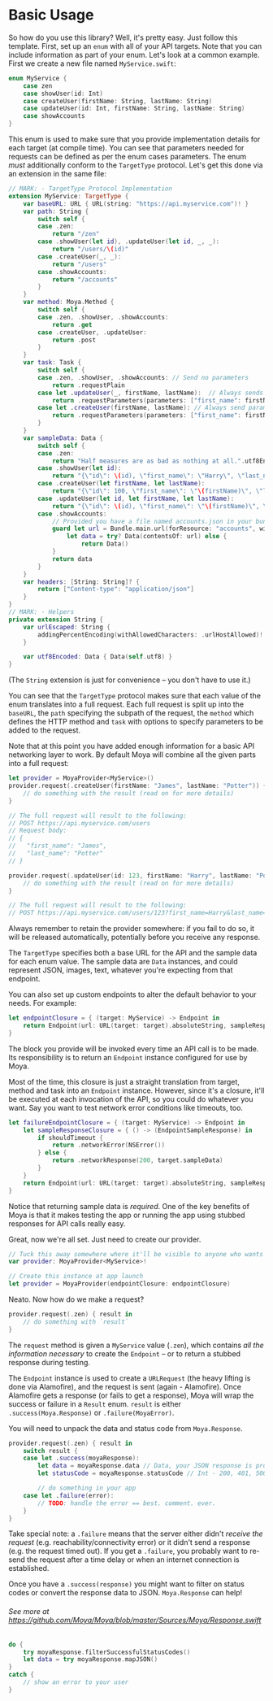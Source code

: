 # Basic Usage

So how do you use this library? Well, it's pretty easy. Just follow this
template. First, set up an `enum` with all of your API targets. Note that you
can include information as part of your enum. Let's look at a common example. First we create a new file named `MyService.swift`:

```swift
enum MyService {
    case zen
    case showUser(id: Int)
    case createUser(firstName: String, lastName: String)
    case updateUser(id: Int, firstName: String, lastName: String)
    case showAccounts
}
```

This enum is used to make sure that you provide implementation details for each
target (at compile time). You can see that parameters needed for requests can be defined as per the enum cases parameters. The enum _must_ additionally conform to the `TargetType` protocol. Let's get this done via an extension in the same file:

```swift
// MARK: - TargetType Protocol Implementation
extension MyService: TargetType {
    var baseURL: URL { URL(string: "https://api.myservice.com")! }
    var path: String {
        switch self {
        case .zen:
            return "/zen"
        case .showUser(let id), .updateUser(let id, _, _):
            return "/users/\(id)"
        case .createUser(_, _):
            return "/users"
        case .showAccounts:
            return "/accounts"
        }
    }
    var method: Moya.Method {
        switch self {
        case .zen, .showUser, .showAccounts:
            return .get
        case .createUser, .updateUser:
            return .post
        }
    }
    var task: Task {
        switch self {
        case .zen, .showUser, .showAccounts: // Send no parameters
            return .requestPlain
        case let .updateUser(_, firstName, lastName):  // Always sends parameters in URL, regardless of which HTTP method is used
            return .requestParameters(parameters: ["first_name": firstName, "last_name": lastName], encoding: URLEncoding.queryString)
        case let .createUser(firstName, lastName): // Always send parameters as JSON in request body
            return .requestParameters(parameters: ["first_name": firstName, "last_name": lastName], encoding: JSONEncoding.default)
        }
    }
    var sampleData: Data {
        switch self {
        case .zen:
            return "Half measures are as bad as nothing at all.".utf8Encoded
        case .showUser(let id):
            return "{\"id\": \(id), \"first_name\": \"Harry\", \"last_name\": \"Potter\"}".utf8Encoded
        case .createUser(let firstName, let lastName):
            return "{\"id\": 100, \"first_name\": \"\(firstName)\", \"last_name\": \"\(lastName)\"}".utf8Encoded
        case .updateUser(let id, let firstName, let lastName):
            return "{\"id\": \(id), \"first_name\": \"\(firstName)\", \"last_name\": \"\(lastName)\"}".utf8Encoded
        case .showAccounts:
            // Provided you have a file named accounts.json in your bundle.
            guard let url = Bundle.main.url(forResource: "accounts", withExtension: "json"),
                let data = try? Data(contentsOf: url) else {
                    return Data()
            }
            return data
        }
    }
    var headers: [String: String]? {
        return ["Content-type": "application/json"]
    }
}
// MARK: - Helpers
private extension String {
    var urlEscaped: String {
        addingPercentEncoding(withAllowedCharacters: .urlHostAllowed)!
    }

    var utf8Encoded: Data { Data(self.utf8) }
}
```

(The `String` extension is just for convenience – you don't have to use it.)

You can see that the `TargetType` protocol makes sure that each value of the enum translates into a full request. Each full request is split up into the `baseURL`, the `path` specifying the subpath of the request, the `method` which defines the HTTP method and `task` with options to specify parameters to be added to the request.

Note that at this point you have added enough information for a basic API networking layer to work. By default Moya will combine all the given parts into a full request:

```swift
let provider = MoyaProvider<MyService>()
provider.request(.createUser(firstName: "James", lastName: "Potter")) { result in
    // do something with the result (read on for more details)
}

// The full request will result to the following:
// POST https://api.myservice.com/users
// Request body:
// {
//   "first_name": "James",
//   "last_name": "Potter"
// }

provider.request(.updateUser(id: 123, firstName: "Harry", lastName: "Potter")) { result in
    // do something with the result (read on for more details)
}

// The full request will result to the following:
// POST https://api.myservice.com/users/123?first_name=Harry&last_name=Potter
```

Always remember to retain the provider somewhere: if you fail to do so, it will be released automatically, potentially before you receive any response.

The `TargetType` specifies both a base URL for the API and the sample data for
each enum value. The sample data are `Data` instances, and could represent
JSON, images, text, whatever you're expecting from that endpoint.

You can also set up custom endpoints to alter the default behavior to your needs. For example:

```swift
let endpointClosure = { (target: MyService) -> Endpoint in
    return Endpoint(url: URL(target: target).absoluteString, sampleResponseClosure: {.networkResponse(200, target.sampleData)}, method: target.method, task: target.task, httpHeaderFields: target.headers)
}
```

The block you provide will be invoked every time an API call is to be made. Its
responsibility is to return an `Endpoint` instance configured for use by Moya.

Most of the time, this closure is just a straight translation from target,
method and task into an `Endpoint` instance. However, since it's a
closure, it'll be executed at each invocation of the API, so you could do
whatever you want. Say you want to test network error conditions like timeouts, too.

```swift
let failureEndpointClosure = { (target: MyService) -> Endpoint in
    let sampleResponseClosure = { () -> (EndpointSampleResponse) in
        if shouldTimeout {
            return .networkError(NSError())
        } else {
            return .networkResponse(200, target.sampleData)
        }
    }
    return Endpoint(url: URL(target: target).absoluteString, sampleResponseClosure: sampleResponseClosure, method: target.method, task: target.task, httpHeaderFields: target.headers)
}
```

Notice that returning sample data is _required_. One of the key benefits of Moya
is that it makes testing the app or running the app using stubbed responses for
API calls really easy.

Great, now we're all set. Just need to create our provider.

```swift
// Tuck this away somewhere where it'll be visible to anyone who wants to use it
var provider: MoyaProvider<MyService>!

// Create this instance at app launch
let provider = MoyaProvider(endpointClosure: endpointClosure)
```

Neato. Now how do we make a request?

```swift
provider.request(.zen) { result in
    // do something with `result`
}
```

The `request` method is given a `MyService` value (`.zen`), which contains _all the
information necessary_ to create the `Endpoint` – or to return a stubbed
response during testing.

The `Endpoint` instance is used to create a `URLRequest` (the heavy lifting is
done via Alamofire), and the request is sent (again - Alamofire). Once
Alamofire gets a response (or fails to get a response), Moya will wrap the
success or failure in a `Result` enum. `result` is either
`.success(Moya.Response)` or `.failure(MoyaError)`.

You will need to unpack the data and status code from `Moya.Response`.

```swift
provider.request(.zen) { result in
    switch result {
    case let .success(moyaResponse):
        let data = moyaResponse.data // Data, your JSON response is probably in here!
        let statusCode = moyaResponse.statusCode // Int - 200, 401, 500, etc

        // do something in your app
    case let .failure(error):
        // TODO: handle the error == best. comment. ever.
    }
}
```

Take special note: a `.failure` means that the server either didn't _receive the
request_ (e.g. reachability/connectivity error) or it didn't send a response
(e.g. the request timed out). If you get a `.failure`, you probably want to
re-send the request after a time delay or when an internet connection is
established.

Once you have a `.success(response)` you might want to filter on status codes or
convert the response data to JSON. `Moya.Response` can help!

###### See more at <https://github.com/Moya/Moya/blob/master/Sources/Moya/Response.swift>

```swift
do {
    try moyaResponse.filterSuccessfulStatusCodes()
    let data = try moyaResponse.mapJSON()
}
catch {
    // show an error to your user
}
```

